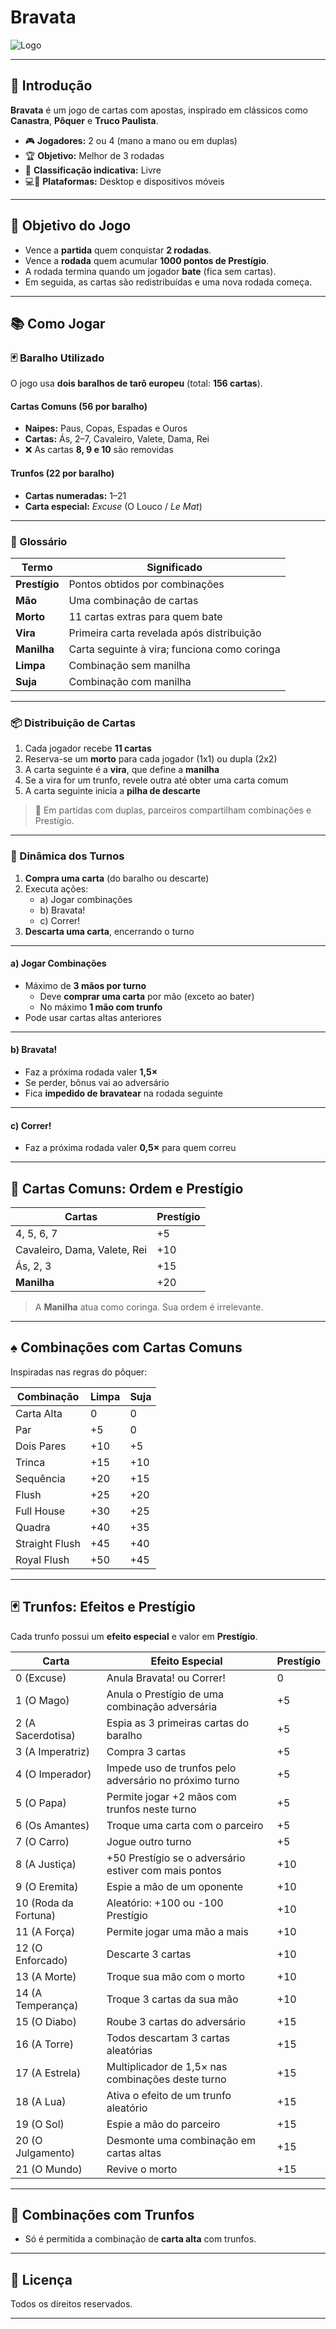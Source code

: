 # Bravata

![Logo](assets/logo.png)

---

## 🎴 Introdução

**Bravata** é um jogo de cartas com apostas, inspirado em clássicos como **Canastra**, **Pôquer** e **Truco Paulista**.

- 🎮 **Jogadores:** 2 ou 4 (mano a mano ou em duplas)  
- 🏆 **Objetivo:** Melhor de 3 rodadas  
- 👥 **Classificação indicativa:** Livre  
- 💻📱 **Plataformas:** Desktop e dispositivos móveis

---

## 🎯 Objetivo do Jogo

- Vence a **partida** quem conquistar **2 rodadas**.  
- Vence a **rodada** quem acumular **1000 pontos de Prestígio**.  
- A rodada termina quando um jogador **bate** (fica sem cartas).  
- Em seguida, as cartas são redistribuídas e uma nova rodada começa.

---

## 📚 Como Jogar

### 🃏 Baralho Utilizado

O jogo usa **dois baralhos de tarô europeu** (total: **156 cartas**).

#### Cartas Comuns (56 por baralho)
- **Naipes:** Paus, Copas, Espadas e Ouros  
- **Cartas:** Ás, 2–7, Cavaleiro, Valete, Dama, Rei  
- ❌ As cartas **8, 9 e 10** são removidas  

#### Trunfos (22 por baralho)
- **Cartas numeradas:** 1–21  
- **Carta especial:** *Excuse* (O Louco / *Le Mat*)

---

### 📖 Glossário

| Termo         | Significado                                  | 
|---------------|----------------------------------------------|
| **Prestígio** | Pontos obtidos por combinações               |
| **Mão**       | Uma combinação de cartas                     |
| **Morto**     | 11 cartas extras para quem bate              |
| **Vira**      | Primeira carta revelada após distribuição    |
| **Manilha**   | Carta seguinte à vira; funciona como coringa |
| **Limpa**     | Combinação sem manilha                       |
| **Suja**      | Combinação com manilha                       |

---

### 📦 Distribuição de Cartas

1. Cada jogador recebe **11 cartas**  
2. Reserva-se um **morto** para cada jogador (1x1) ou dupla (2x2)  
3. A carta seguinte é a **vira**, que define a **manilha**  
4. Se a vira for um trunfo, revele outra até obter uma carta comum  
5. A carta seguinte inicia a **pilha de descarte**

> 🔹 Em partidas com duplas, parceiros compartilham combinações e Prestígio.

---

### 🔁 Dinâmica dos Turnos

1. **Compra uma carta** (do baralho ou descarte)  
2. Executa ações:
   - a) Jogar combinações  
   - b) Bravata!  
   - c) Correr!  
3. **Descarta uma carta**, encerrando o turno

---

#### a) Jogar Combinações

- Máximo de **3 mãos por turno**  
  - Deve **comprar uma carta** por mão (exceto ao bater)  
  - No máximo **1 mão com trunfo**  
- Pode usar cartas altas anteriores

---

#### b) Bravata!

- Faz a próxima rodada valer **1,5×**  
- Se perder, bônus vai ao adversário  
- Fica **impedido de bravatear** na rodada seguinte

---

#### c) Correr!

- Faz a próxima rodada valer **0,5×** para quem correu

---

## 🏅 Cartas Comuns: Ordem e Prestígio

| Cartas                       | Prestígio |
|------------------------------|-----------|
| 4, 5, 6, 7                   | +5        |
| Cavaleiro, Dama, Valete, Rei | +10       |
| Ás, 2, 3                     | +15       |
| **Manilha**                  | +20       |

> A **Manilha** atua como coringa. Sua ordem é irrelevante.

---

## ♠️ Combinações com Cartas Comuns

Inspiradas nas regras do pôquer:

| Combinação      | Limpa | Suja |
|-----------------|-------|------|
| Carta Alta      | 0     | 0    |
| Par             | +5    | 0    |
| Dois Pares      | +10   | +5   |
| Trinca          | +15   | +10  |
| Sequência       | +20   | +15  |
| Flush           | +25   | +20  |
| Full House      | +30   | +25  |
| Quadra          | +40   | +35  |
| Straight Flush  | +45   | +40  |
| Royal Flush     | +50   | +45  |

---

## 🃏 Trunfos: Efeitos e Prestígio

Cada trunfo possui um **efeito especial** e valor em **Prestígio**.

| Carta                  | Efeito Especial                                        | Prestígio |
|------------------------|--------------------------------------------------------|-----------|
| 0 (Excuse)             | Anula Bravata! ou Correr!                              | 0         |
| 1 (O Mago)             | Anula o Prestígio de uma combinação adversária         | +5        |
| 2 (A Sacerdotisa)      | Espia as 3 primeiras cartas do baralho                 | +5        |
| 3 (A Imperatriz)       | Compra 3 cartas                                        | +5        |
| 4 (O Imperador)        | Impede uso de trunfos pelo adversário no próximo turno | +5        |
| 5 (O Papa)             | Permite jogar +2 mãos com trunfos neste turno          | +5        |
| 6 (Os Amantes)         | Troque uma carta com o parceiro                        | +5        |
| 7 (O Carro)            | Jogue outro turno                                      | +5        |
| 8 (A Justiça)          | +50 Prestígio se o adversário estiver com mais pontos  | +10       |
| 9 (O Eremita)          | Espie a mão de um oponente                             | +10       |
| 10 (Roda da Fortuna)   | Aleatório: +100 ou -100 Prestígio                      | +10       |
| 11 (A Força)           | Permite jogar uma mão a mais                           | +10       |
| 12 (O Enforcado)       | Descarte 3 cartas                                      | +10       |
| 13 (A Morte)           | Troque sua mão com o morto                             | +10       |
| 14 (A Temperança)      | Troque 3 cartas da sua mão                             | +10       |
| 15 (O Diabo)           | Roube 3 cartas do adversário                           | +15       |
| 16 (A Torre)           | Todos descartam 3 cartas aleatórias                    | +15       |
| 17 (A Estrela)         | Multiplicador de 1,5× nas combinações deste turno      | +15       |
| 18 (A Lua)             | Ativa o efeito de um trunfo aleatório                  | +15       |
| 19 (O Sol)             | Espie a mão do parceiro                                | +15       |
| 20 (O Julgamento)      | Desmonte uma combinação em cartas altas                | +15       |
| 21 (O Mundo)           | Revive o morto                                         | +15       |

---

## 🔮 Combinações com Trunfos

- Só é permitida a combinação de **carta alta** com trunfos.

---

## 📄 Licença

Todos os direitos reservados.

---
